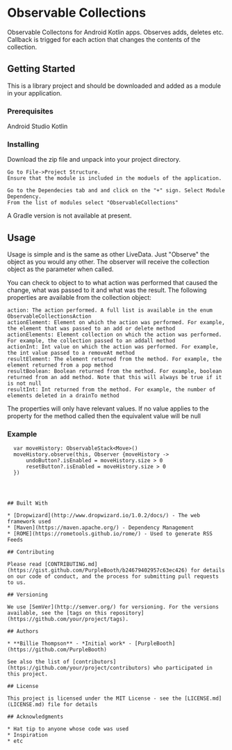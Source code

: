 # Observable Collections
Observable Collectons for Android Kotlin apps. 
Observes adds, deletes etc.
Callback is trigged for each action that changes the contents of the collection.

## Getting Started

This is a library project and should be downloaded and added as a module in your application.

### Prerequisites

Android Studio
Kotlin

### Installing

Download the zip file and unpack into your project directory.
```
Go to File->Project Structure.
Ensure that the module is included in the moduels of the application.

Go to the Dependecies tab and and click on the "+" sign. Select Module Dependency.
From the list of modules select "ObservableCollections"
```

A Gradle version is not available at present.

## Usage

Usage is simple and is the same as other LiveData.
Just "Observe" the object as you would any other.
The observer will receive the collection object as the parameter when called.

You can check to object to to what action was performed that caused the change, what was passed to it and what was the result.
The following properties are available from the collection object:
```
action: The action performed. A full list is available in the enum ObservableCollectionsAction
actionElement: Element on which the action was performed. For example, the element that was passed to an add or delete method
actionElements: Element collection on which the action was performed. For example, the collection passed to an addall method
actionInt: Int value on which the action was performed. For example, the int value passed to a removeAt method
resultElement: The element returned from the method. For example, the element returned from a pop method
resultBoolean: Boolean returned from the method. For example, boolean returned from an add method. Note that this will always be true if it is not null
resultInt: Int returned from the method. For example, the number of elements deleted in a drainTo method
```
The properties will only have relevant values. If no value applies to the property for the method called then the equivalent value will be null


### Example

```
  var moveHistory: ObservableStack<Move>()
  moveHistory.observe(this, Observer {moveHistory ->
      undoButton?.isEnabled = moveHistory.size > 0
      resetButton?.isEnabled = moveHistory.size > 0
  })
  
  


## Built With

* [Dropwizard](http://www.dropwizard.io/1.0.2/docs/) - The web framework used
* [Maven](https://maven.apache.org/) - Dependency Management
* [ROME](https://rometools.github.io/rome/) - Used to generate RSS Feeds

## Contributing

Please read [CONTRIBUTING.md](https://gist.github.com/PurpleBooth/b24679402957c63ec426) for details on our code of conduct, and the process for submitting pull requests to us.

## Versioning

We use [SemVer](http://semver.org/) for versioning. For the versions available, see the [tags on this repository](https://github.com/your/project/tags). 

## Authors

* **Billie Thompson** - *Initial work* - [PurpleBooth](https://github.com/PurpleBooth)

See also the list of [contributors](https://github.com/your/project/contributors) who participated in this project.

## License

This project is licensed under the MIT License - see the [LICENSE.md](LICENSE.md) file for details

## Acknowledgments

* Hat tip to anyone whose code was used
* Inspiration
* etc

